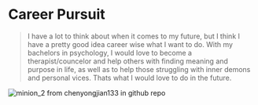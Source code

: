 <h1 id="careerpursuit">Career Pursuit</h1>

<blockquote>
  <p>I have a lot to think about when it comes to my future, but I think I have a pretty good idea career wise what I want to do. With my bachelors in psychology, I would love to become a therapist/councelor and help others with finding meaning and purpose in life, as well as to help those struggling with inner demons and personal vices. Thats what I would love to do in the future.</p>
</blockquote>

<p><img src="https://user-images.githubusercontent.com/101736848/158716166-428da810-5f57-424c-b294-f0c3f8f082e1.jpg" alt="minion_2" />
from chenyongjian133 in github repo</p>


